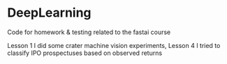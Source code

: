 # DeepLearning
Code for homework &amp; testing related to the fastai course

Lesson 1 I did some crater machine vision experiments, 
Lesson 4 I tried to classify IPO prospectuses based on observed returns
